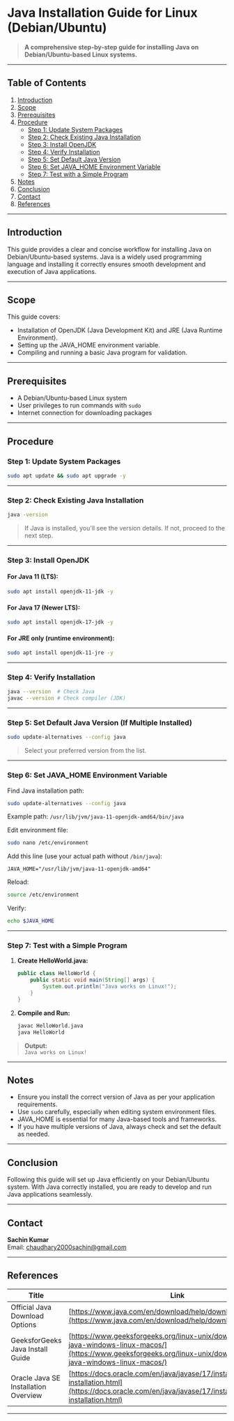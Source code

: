 # Java Installation Guide for Linux (Debian/Ubuntu)

> **A comprehensive step-by-step guide for installing Java on Debian/Ubuntu-based Linux systems.**

---

## Table of Contents

1. [Introduction](#introduction)
2. [Scope](#scope)
3. [Prerequisites](#prerequisites)
4. [Procedure](#procedure)
    - [Step 1: Update System Packages](#step-1-update-system-packages)
    - [Step 2: Check Existing Java Installation](#step-2-check-existing-java-installation)
    - [Step 3: Install OpenJDK](#step-3-install-openjdk)
    - [Step 4: Verify Installation](#step-4-verify-installation)
    - [Step 5: Set Default Java Version](#step-5-set-default-java-version)
    - [Step 6: Set JAVA_HOME Environment Variable](#step-6-set-java_home-environment-variable)
    - [Step 7: Test with a Simple Program](#step-7-test-with-a-simple-program)
5. [Notes](#notes)
6. [Conclusion](#conclusion)
7. [Contact](#contact)
8. [References](#references)

---

## Introduction

This guide provides a clear and concise workflow for installing Java on Debian/Ubuntu-based systems. Java is a widely used programming language and installing it correctly ensures smooth development and execution of Java applications.

---

## Scope

This guide covers:

- Installation of OpenJDK (Java Development Kit) and JRE (Java Runtime Environment).
- Setting up the JAVA_HOME environment variable.
- Compiling and running a basic Java program for validation.

---

## Prerequisites

- A Debian/Ubuntu-based Linux system
- User privileges to run commands with `sudo`
- Internet connection for downloading packages

---

## Procedure

### Step 1: Update System Packages

```bash
sudo apt update && sudo apt upgrade -y
```

---

### Step 2: Check Existing Java Installation

```bash
java -version
```

> If Java is installed, you'll see the version details. If not, proceed to the next step.

---

### Step 3: Install OpenJDK

#### For Java 11 (LTS):

```bash
sudo apt install openjdk-11-jdk -y
```

#### For Java 17 (Newer LTS):

```bash
sudo apt install openjdk-17-jdk -y
```

#### For JRE only (runtime environment):

```bash
sudo apt install openjdk-11-jre -y
```

---

### Step 4: Verify Installation

```bash
java --version  # Check Java
javac --version # Check compiler (JDK)
```

---

### Step 5: Set Default Java Version (If Multiple Installed)

```bash
sudo update-alternatives --config java
```
> Select your preferred version from the list.

---

### Step 6: Set JAVA_HOME Environment Variable

Find Java installation path:

```bash
sudo update-alternatives --config java
```

Example path: `/usr/lib/jvm/java-11-openjdk-amd64/bin/java`

Edit environment file:

```bash
sudo nano /etc/environment
```

Add this line (use your actual path without `/bin/java`):

```text
JAVA_HOME="/usr/lib/jvm/java-11-openjdk-amd64"
```

Reload:

```bash
source /etc/environment
```

Verify:

```bash
echo $JAVA_HOME
```

---

### Step 7: Test with a Simple Program

1. **Create HelloWorld.java:**

    ```java
    public class HelloWorld {
        public static void main(String[] args) {
            System.out.println("Java works on Linux!");
        }
    }
    ```

2. **Compile and Run:**

    ```bash
    javac HelloWorld.java
    java HelloWorld
    ```

> **Output:**  
> `Java works on Linux!`

---

## Notes

- Ensure you install the correct version of Java as per your application requirements.
- Use `sudo` carefully, especially when editing system environment files.
- JAVA_HOME is essential for many Java-based tools and frameworks.
- If you have multiple versions of Java, always check and set the default as needed.

---

## Conclusion

Following this guide will set up Java efficiently on your Debian/Ubuntu system. With Java correctly installed, you are ready to develop and run Java applications seamlessly.

---

## Contact

**Sachin Kumar**  
Email: [chaudhary2000sachin@gmail.com](mailto:chaudhary2000sachin@gmail.com)

---

## References

| Title        | Link |
|--------------|------|
| Official Java Download Options | [https://www.java.com/en/download/help/download_options.html](https://www.java.com/en/download/help/download_options.html) |
| GeeksforGeeks Java Install Guide | [https://www.geeksforgeeks.org/linux-unix/download-install-java-windows-linux-macos/](https://www.geeksforgeeks.org/linux-unix/download-install-java-windows-linux-macos/) |
| Oracle Java SE Installation Overview | [https://docs.oracle.com/en/java/javase/17/install/overview-jdk-installation.html](https://docs.oracle.com/en/java/javase/17/install/overview-jdk-installation.html) |

---
